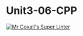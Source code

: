 # Unit3-06-CPP
[![Mr Coxall's Super Linter](https://github.com/ICS3U-Programming-Patrice-P/Unit3-06-CPP/workflows/Mr%20Coxall's%20Super%20Linter/badge.svg)](https://github.com/ICS3U-Programming-Patrice-P/Unit3-06-CPP/actions/)
